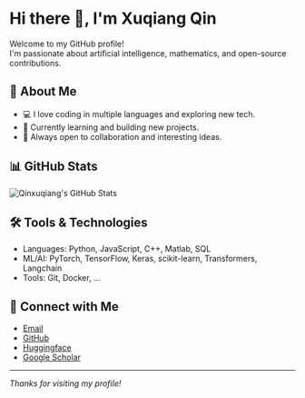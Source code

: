 # Hi there 👋, I'm Xuqiang Qin

Welcome to my GitHub profile!  
I'm passionate about artificial intelligence, mathematics, and open-source contributions.

## 🚀 About Me

- 💻 I love coding in multiple languages and exploring new tech.
- 🌱 Currently learning and building new projects.
- 🤝 Always open to collaboration and interesting ideas.

## 📊 GitHub Stats

![Qinxuqiang's GitHub Stats](https://github-readme-stats.vercel.app/api?username=qinxuqiang&show_icons=true&hide_title=true&theme=default)

## 🛠️ Tools & Technologies

- Languages: Python, JavaScript, C++, Matlab, SQL
- ML/AI: PyTorch, TensorFlow, Keras, scikit-learn, Transformers, Langchain
- Tools: Git, Docker, ...

## 🔗 Connect with Me

- [Email](mailto:russellqin@gmail.com)
- [GitHub](https://github.com/qinxuqiang)
- [Huggingface](https://huggingface.co/qinxuqiang1990)
- [Google Scholar](https://scholar.google.com/citations?user=zUjz89EAAAAJ&hl=en)
  


---

_Thanks for visiting my profile!_
